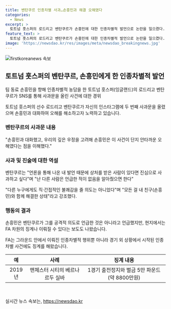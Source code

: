 ```yaml
---
title: 벤탄쿠르 인종차별 사과…손흥민과 해결 오해였다
categories:
  - News
excerpt: >
  토트넘 훗스퍼의 로드리고 벤탄쿠르가 손흥민에 대한 인종차별적 발언으로 논란을 일으켰다. 그러나 벤탄쿠르는 SNS를 통해 두 번째 사과를 올리고, 손흥민과의 우정을 강조하며 사과했다. 이에 손흥민도 벤탄쿠르가 공격적인 의도로 그러한 발언을 한 것은 아니라고 밝혔지만, FA의 징계 가능성이 제기되고 있다. FA는 경기 외 상황에서도 인종차별에 대해 징계를 한 경험이 있어, 벤탄쿠르에게 징계를 내릴 수 있다는 보도가 나와있다. 
feature_text: >
  토트넘 훗스퍼의 로드리고 벤탄쿠르가 손흥민에 대한 인종차별적 발언으로 논란을 일으켰다. 그러나 벤탄쿠르는 SNS를 통해 두 번째 사과를 올리고, 손흥민과의 우정을 강조하며 사과했다. 이에 손흥민도 벤탄쿠르가 공격적인 의도로 그러한 발언을 한 것은 아니라고 밝혔지만, FA의 징계 가능성이 제기되고 있다. FA는 경기 외 상황에서도 인종차별에 대해 징계를 한 경험이 있어, 벤탄쿠르에게 징계를 내릴 수 있다는 보도가 나와있다. 
image: 'https://newsdao.kr/res/images/meta/newsdao_breakingnews.jpg'
---
```


<p><img src="https://newsdao.kr/res/images/meta/newsdao_breakingnews.jpg" alt="firstkoreanews 속보" /></p>

<h2 data-ke-size="size26">토트넘 훗스퍼의 벤탄쿠르, 손흥민에게 한 인종차별적 발언</h2>

<p data-ke-size="size16">팀 동료 손흥민을 향해 인종차별적 농담을 한 토트넘 훗스퍼(잉글랜드)의 로드리고 벤탄쿠르가 SNS를 통해 사과문을 올린 사건에 대한 경위</p>

<p data-ke-size="size16">토트넘 훗스퍼의 선수 로드리고 벤탄쿠르가 자신의 인스타그램에 두 번째 사과문을 올렸으며 손흥민과 대화하여 오해를 해소하고자 노력하고 있습니다.</p>

<h3 data-ke-size="size24">벤탄쿠르의 사과문 내용</h3>

<p data-ke-size="size16">"손흥민과 대화했고, 우리의 깊은 우정을 고려해 손흥민은 이 사건이 단지 안타까운 오해였다는 점을 이해했다."</p>

<h3 data-ke-size="size24">사과 및 진술에 대한 역설</h3>

<p data-ke-size="size16">벤탄쿠르는 "언론을 통해 나온 내 발언 때문에 상처를 받은 사람이 있다면 진심으로 사과하고 싶다"며 "난 다른 사람은 언급한 적이 없음을 알아줬으면 한다"</p>

<p data-ke-size="size16">"다른 누구에게도 직·간접적인 불쾌감을 줄 의도는 아니었다"며 "모든 걸 내 친구(손흥민)와 함께 해결한 상태"라고 강조했다.</p>

<h3 data-ke-size="size24">행동의 결과</h3>

<p data-ke-size="size16">손흥민은 벤탄쿠르가 그를 공격적 의도로 언급한 것은 아니라고 언급했지만, 현지에서는 FA 차원의 징계나 이뤄질 수 있다는 보도도 나왔습니다.</p>

<p data-ke-size="size16">FA는 그라운드 안에서 이뤄진 인종차별적 행위뿐 아니라 경기 외 상황에서 시작된 인종차별 사건에도 징계를 해왔습니다.</p>

<table>
<thead>
<tr>
<th style="text-align: center;">예</th>
<th style="text-align: center;">사례</th>
<th style="text-align: center;">징계 내용</th>
</tr>
</thead>
<tbody>
<tr>
<td style="text-align: center;">2019년</td>
<td style="text-align: center;">맨체스터 시티의 베르나르두 실바</td>
<td style="text-align: center;">1경기 출전정지와 벌금 5만 파운드(약 8800만원)</td>
</tr>
</tbody>
</table>

<p data-ke-size="size16">&nbsp;</p>
실시간 뉴스 속보는, <a href="https://newsdao.kr" rel="dofollow">https://newsdao.kr</a>


